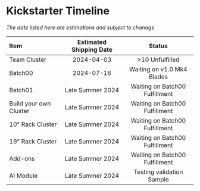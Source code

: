 
# Kickstarter Timeline
*The date listed here are estimations and subject to chanage*

| Item                   | Estimated Shipping Date | Status                        |
| :--------------------- | :---------------------: | :---------------------------: |
| Team Cluster           | 2024-04-03              | >10 Unfulfilled               |
| Batch00                | 2024-07-16              | Waiting on v1.0 Mk4 Blades    |
| Batch01                | Late Summer 2024        | Waiting on Batch00 Fulfillment |
| Build your own Cluster | Late Summer 2024        | Waiting on Batch00 Fulfillment |
| 10" Rack Cluster       | Late Summer 2024        | Waiting on Batch00 Fulfillment |
| 19" Rack Cluster       | Late Summer 2024        | Waiting on Batch00 Fulfillment |
| Add-ons                | Late Summer 2024        | Waiting on Batch00 Fulfillment |
| AI Module              | Late Summer 2024        | Testing validation Sample     |
